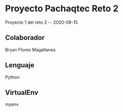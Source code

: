# Proyecto Pachaqtec Reto 2

Proyecto 1 del reto 2 -- 2020-08-15

## Colaborador

Bryan Flores Magallanes.

## Lenguaje

Python

## VirtualEnv
myenv